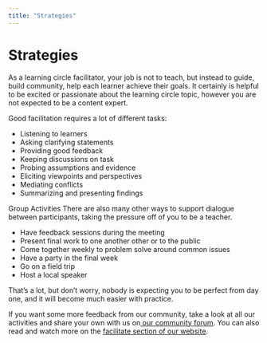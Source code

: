 ```yaml
---
title: "Strategies"
---
```

# Strategies

As a learning circle facilitator, your job is not to teach, but instead to guide, build community, help each learner achieve their goals. It certainly is helpful to be excited or passionate about the learning circle topic, however you are not expected to be a content expert.

Good facilitation requires a lot of different tasks:
- Listening to learners
- Asking clarifying statements
- Providing good feedback
- Keeping discussions on task
- Probing assumptions and evidence
- Eliciting viewpoints and perspectives
- Mediating conflicts
- Summarizing and presenting findings

Group Activities
There are also many other ways to support dialogue between participants, taking the pressure off of you to be a teacher.
- Have feedback sessions during the meeting
- Present final work to one another other or to the public
- Come together weekly to problem solve around common issues
- Have a party in the final week
- Go on a field trip
- Host a local speaker

That’s a lot, but don’t worry, nobody is expecting you to be perfect from day one, and it will become much easier with practice.

If you want some more feedback from our community, take a look at all our activities and share your own with us on[ our community forum](https://community.p2pu.org/tags/activity.). You can also read and watch more on the [facilitate section of our website](https://www.p2pu.org/en/facilitate/#facilitation).

